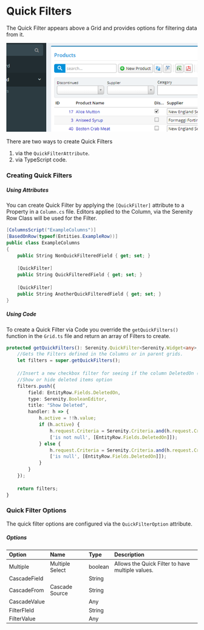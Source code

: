 # Quick Filters

The Quick Filter appears above a Grid and provides options for filtering data from it.

![](/assets/QuickFilter.png)

There are two ways to create Quick Filters

1. via the `QuickFilterAttribute`.
2. via TypeScript code.

### Creating Quick Filters

##### Using Attributes

You can create Quick Filter by applying the `[QuickFilter]` attribute to a Property in a `Column.cs` file. Editors applied to the Column, via the Serenity Row Class will be used for the Filter.

```csharp
[ColumnsScript("ExampleColumns")]
[BasedOnRow(typeof(Entities.ExampleRow))]
public class ExampleColumns
{
    public String NonQuickFilteredField { get; set; }

    [QuickFilter]
    public String QuickFilteredField { get; set; }

    [QuickFilter]
    public String AnotherQuickFilteredField { get; set; }
}
```

##### Using Code

To create a Quick Filter via Code you override the `getQuickFilters()` function in the `Grid.ts` file and return an array of Filters to create.

```typescript
protected getQuickFilters(): Serenity.QuickFilter<Serenity.Widget<any>, any>[] {
    //Gets the Filters defined in the Columns or in parent grids.
    let filters = super.getQuickFilters();

    //Insert a new checkbox filter for seeing if the column DeletedOn (date) is not Null
    //Show or hide deleted items option
    filters.push({
        field: EntityRow.Fields.DeletedOn,
        type: Serenity.BooleanEditor,
        title: "Show Deleted",
        handler: h => {
            h.active = !!h.value;
            if (h.active) {
                h.request.Criteria = Serenity.Criteria.and(h.request.Criteria,
                ['is not null', [EntityRow.Fields.DeletedOn]]);
            } else {
                h.request.Criteria = Serenity.Criteria.and(h.request.Criteria,            
                ['is null', [EntityRow.Fields.DeletedOn]]);                
            }
        }
    });

    return filters;
}
```

### Quick Filter Options

The quick filter options are configured via the `QuickFilterOption` attribute.

##### Options

| Option | Name | Type | Description |
| :--- | :--- | :--- | :--- |
| Multiple | Multiple Select | boolean | Allows the Quick Filter to have multiple values. |
| CascadeField |  | String |  |
| CascadeFrom | Cascade Source | String |  |
| CascadeValue |  | Any |  |
| FilterFIeld |  | String |  |
| FilterValue |  | Any |  |



